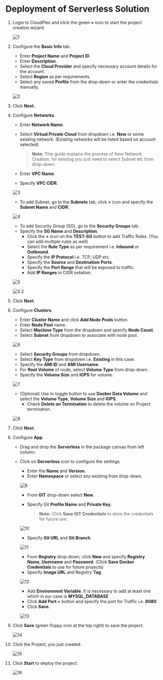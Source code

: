 # Deployment of Serverless Solution

1. Login to CloudPlex and click the green **+** icon to start the project creation wizard. 

   ![1](imgs/1.jpg)

2. Configure the **Basic Info** tab.

   - Enter **Project Name** and **Project ID**.
   - Enter **Description**.
   - Select the **Cloud Provider** and specify necessary account details for the account.
   - Select **Region** as per requirements.
   - Select any saved **Profile** from the drop-down or enter the credentials manually. 

   ![2](imgs/2.jpg)

3. Click **Next**.

4. Configure **Networks**.

   - Enter **Network Name**.

   - Select **Virtual Private Cloud** from dropdown i.e. **New** or some existing network. (Existing networks will be listed based on account selected)

     > **Note:** This guide explains the process of New Network Creation, for existing you just need to select Subnet etc from drop-down.

   - Enter **VPC Name**. 

   - Specify **VPC CIDR**.

   ![3](imgs/3.jpg)

   - To add Subnet, go to the **Subnets** tab, click **+** icon and specify the **Subnet Name** and **CIDR**.

   ![4](imgs/4.jpg)

   - To add Security Group (SG), go to the **Security Groups** tab.
   - Specify the **SG Name** and **Description**.
     - Click the **+** icon on the **TEST-SG** button to add Traffic Rules. (You can add multiple rules as well)
     - Select the **Rule Type** as per requirement i.e. **Inbound** or **Outbound**.
     - Specify the **IP Protocol** i.e. TCP, UDP etc.
     - Specify the **Source** and **Destination** **Ports**.
     - Specify the **Port Range** that will be exposed to traffic.
     - Add **IP Ranges** in CIDR notation.

   ![5](imgs/5.jpg)

   ![5.2](imgs\5.2.jpg)

5. Click **Next**.

6. Configure **Clusters**.

   - Enter **Cluster Name** and click **Add Node Pools** button.
   - Enter **Node Pool** name.
   - Select **Machine Type** from the dropdown and specify **Node Count**.
   - Select **Subnet** from dropdown to associate with node pool.

   ![6](imgs/6.jpg)

   - Select **Security Groups** from dropdown.
   - Select **Key Type** from dropdown i.e. **Existing** in this case.
   - Specify the **AMI ID** and **AMI Username**.
   - For **Root Volume** of node, select **Volume Type** from drop-down.
   - Specify the **Volume Size** and **IOPS** for volume. 

   ![7](imgs/7.jpg)

   - (Optional) Use to toggle button to use **Docker Data Volume** and select the **Volume Type**, **Volume Size** and **IOPS**.
     - Check **Delete on Termination** to delete the volume on Project termination. 

   ![8](imgs/8.jpg)

7. Click **Next**.

8. Configure **App**.

   - Drag and drop the **Serverless** in the package canvas from left column.

   - Click on **Serverless** icon to configure the settings.

     - Enter the **Name** and **Version**.
     - Enter **Namespace** or select any existing from drop-down.

     ![9](imgs/9.jpg)

     - From **GIT** drop-down select **New**.

     - Specify Git **Profile Name** and **Private Key**.

       > **Note:** Click **Save GIT Credentials** to store the credentials for future use.

     ![10](imgs/10.jpg)

     - Specify **Git URL** and **Git Branch**.

     ![11](imgs/11.jpg)

     - From **Registry** drop-down, click **New** and specify **Registry Name, Username** and **Password**. (Click **Save Docker Credentials** to use for future projects)
     - Specify **Image URL** and Registry **Tag**.

     ![12](imgs/12.jpg)

     - Add **Environment Variable**. It is necessary to add at least one which in our case is **MYSQL_DATABASE**
     - Click **Add Port +** button and specify the port for Traffic i.e. **8080**
     - Click **Save.**

     ![13](imgs/13.jpg)

9. Click **Save** (green floppy icon at the top right) to save the project.

   ![14](imgs/14.jpg)

10. Click the Project, you just created. 

    ![15](imgs/15.jpg)

11. Click **Start** to deploy the project.

    ![16](imgs/16.jpg)